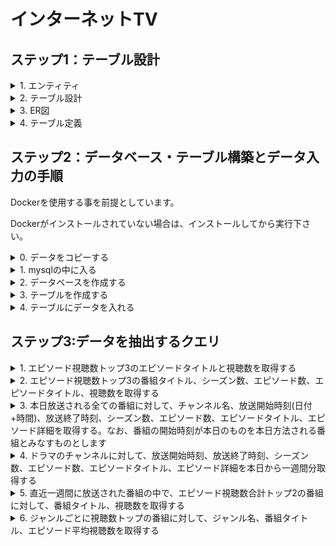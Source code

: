 # インターネットTV

## ステップ1：テーブル設計

<details>
<summary>1. エンティティ</summary>
<p>

- エピソード

- シーズン

- 番組

- タイムスロット

- チャンネル

- 番組ジャンル

- ジャンル

</p>
</details>

<details>
<summary>2. テーブル設計</summary>
<p>

[エピソード]
- エピソードID
- エピソード番号(数)
- タイトル
- エピソード詳細
- 動画時間
- 公開日
- 視聴数
- シーズンID
- 番組ID

    プライマリーキー：エピソードID

    外部キー：シーズンID、番組ID

[シーズン]
- シーズンID
- シーズン番号(数)

    プライマリーキー：シーズンID

    外部キー：番組ID

[番組]
- 番組ID
- タイトル
- 番組詳細

    プライマリーキー：番組ID

[タイムスロット]
- タイムスロットID
- 開始時刻(日付+時間)
- 終了時刻(日付+時間)
- チャンネルID

    プライマリーキー：タイムスロットID

    外部キー：エピソードID, チャンネルID

[チャンネル]
- チャンネルID
- チャンネル

    プライマリーキー：チャンネルID

[番組ジャンル]
- 番組ID
- ジャンルID

    プライマリーキー：番組ID、ジャンルID

    外部キー：番組ID、ジャンルID

[ジャンル]
- ジャンルID
- ジャンル

    プライマリーキー：ジャンルID

</p>
</details>

<details>
<summary>3. ER図</summary>
<p>
![ER_diagram](https://github.com/turtle-brothers/Dev_Camp_Record/assets/62471053/4fc99665-c7b9-459b-9cf4-5edad0ad0367)

</p>
</details>

<details>
<summary>4. テーブル定義</summary>
<p>

テーブル：episodes

|カラム名|データ型|NULL|キー|初期値|AUTO INCREMENT|
| ---- | ---- | ---- | ---- | ---- | ---- |
|episode_id|INT|NO|PRIMARY|NULL|YES|
|season_id|INT|NO|FOREIGN|NULL|NO|
|program_id|INT|NO|FOREIGN|NULL|NO|
|episode_number|INT|NO|NULL|NULL|NO|
|episode_title|VARCHAR(255)|NO|NULL|NULL|NO|
|episode_detail|TEXT|NO|NULL|NULL|NO|
|video_time|TIME|NO|NULL|NULL|NO|
|release_date|DATE|NO|NULL|NULL|NO|
|views|INT|NO|NULL|NULL|NO|
|外部キー制約：season_id, program_id||||||


テーブル：seasons

|カラム名|データ型|NULL|キー|初期値|AUTO INCREMENT|
| ---- | ---- | ---- | ---- | ---- | ---- |
|season_id|INT|NO|PRIMARY|NULL|YES|
|season_number|INT|NO|NULL|NULL|NO|
|program_id|INT|NO|FOREIGN|NULL|NO|
|外部キー制約：program_id||||||


テーブル：programs

|カラム名|データ型|NULL|キー|初期値|AUTO INCREMENT|
| ---- | ---- | ---- | ---- | ---- | ---- |
|program_id|INT|NO|PRIMARY|NULL|YES|
|program_title|VARCHAR(255)|NO|NULL|NULL|NO|
|program_detail|text|NO|NULL|NULL|NO|


テーブル：time_slots

|カラム名|データ型|NULL|キー|初期値|AUTO INCREMENT|
| ---- | ---- | ---- | ---- | ---- | ---- |
|time_slot_id|INT|NO|PRIMARY|NULL|YES|
|channel_id|INT|NO|FOREIGN|NULL|NO|
|start_time|TIME|NO|NULL|NULL|NO|
|end_time|TIME|NO|NULL|NULL|NO|
|外部キー制約：channel_id, episode_id||||||


テーブル：channels

|カラム名|データ型|NULL|キー|初期値|AUTO INCREMENT|
| ---- | ---- | ---- | ---- | ---- | ---- |
|channel_id|INT|NO|PRIMARY|NULL|YES|
|channel_name|VARCHAR(255)|NO|NULL|NULL|NO|


テーブル：program_genres

|カラム名|データ型|NULL|キー|初期値|AUTO INCREMENT|
| ---- | ---- | ---- | ---- | ---- | ---- |
|program_id|INT|NO|PRIMARY|NULL|YES|
|genre_id|INT|NO|PRIMARY|NULL|YES|
|program_id|INT|NO|FOREIGN|NULL|NO|
|genre_id|INT|NO|FOREIGN|NULL|NO|
|外部キー制約：program_id, genre_id||||||


テーブル：genres

|カラム名|データ型|NULL|キー|初期値|AUTO INCREMENT|
| ---- | ---- | ---- | ---- | ---- | ---- |
|genre_id|INT|NO|PRIMARY|NULL|YES|
|genre_name|VARCHAR(255)|NO|NULL|NULL|NO|

</p>
</details>



## ステップ2：データベース・テーブル構築とデータ入力の手順

Dockerを使用する事を前提としています。

Dockerがインストールされていない場合は、インストールしてから実行下さい。

<details>
<summary>0. データをコピーする</summary>
<p>

Dockerを起動する

```docker-compose up -d```

GitHubから任意のディレクトリへデータをコピーする

　```cd 任意のディレクトリ```
<br>
```git clone https://github.com/turtle-brothers/Dev_Camp_Record.git```
<br>
```cd ./Dev_Camp_Record/week_5-6/practise/```

</p>
</details>


<details>
<summary>1. mysqlの中に入る</summary>
<p>

データをmysqlサーバーに入れる

```docker cp ../Quest データベース名:/tmp/Quest```

Dockerコンテナの中に入る

```docker-compose exec mysql bash```

データをコピーしたディレクトリへ移動する

```cd /tmp/Quest```

mysqlの中に入る

```mysql -u root -p${MYSQL_PASSWORD} ${MYSQL_DATABASE}```

</p>
</details>

<details>
<summary>2. データベースを作成する</summary>
<p>

データベースの表示

```SHOW DATABASES;```

データベースの作成

```CREATE DATABASE tvs;```

作成されたかどうか確認

```SHOW DATABASES;```

```sql
+--------------------+
| Database           |
+--------------------+
| information_schema |
| mysql              |
| performance_schema |
| sys                |
| tvs                |
+--------------------+
5 rows in set (0.22 sec)

```

データベースの指定

```USE tvs;```

指定しているデータベースの確認

```SELECT DATABASE();```

```sql
+-------------+
| database()  |
+-------------+
| tvs |
+-------------+
1 row in set (0.00 sec)
```

</p>
</details>

<details>
<summary>3. テーブルを作成する</summary>
<p>

テーブルの作成
(CREATE TABLE文・ALTER文ごと(；区切り)にコピーして、mysqlのターミナルに貼り付け)

```sql
CREATE TABLE genres(
    genre_id    INT          NOT NULL AUTO_INCREMENT,
    genre_name  VARCHAR(255) NOT NULL,
    PRIMARY KEY (genre_id)
);

CREATE TABLE channels(
    channel_id    INT          NOT NULL AUTO_INCREMENT,
    channel_name  VARCHAR(255) NOT NULL,
    PRIMARY KEY (channel_id)
);

CREATE TABLE programs(
    program_id      INT          NOT NULL AUTO_INCREMENT,
    program_title   VARCHAR(255) NOT NULL,
    program_detail  TEXT         NOT NULL,
    PRIMARY KEY (program_id)
);

CREATE TABLE program_genres(
    program_id  INT NOT NULL,
    genre_id    INT NOT NULL,
    FOREIGN KEY (program_id) REFERENCES programs(program_id),
    FOREIGN KEY (genre_id) REFERENCES genres(genre_id)
);

ALTER TABLE program_genres ADD PRIMARY KEY(program_id, genre_id);

CREATE TABLE seasons(
    season_id       INT NOT NULL AUTO_INCREMENT,
    season_number   INT NOT NULL,
    program_id      INT NOT NULL,
    PRIMARY KEY (season_id),
    FOREIGN KEY (program_id) REFERENCES programs(program_id)
);


CREATE TABLE episodes(
    episode_id      INT          NOT NULL AUTO_INCREMENT,
    season_id       INT          NOT NULL,
    program_id      INT          NOT NULL,
    episode_number  INT          NOT NULL,
    episode_title   VARCHAR(255) NOT NULL,
    episode_detail  TEXT         NOT NULL,
    video_time      TIME         NOT NULL,
    release_date    DATE         NOT NULL,
    views           INT          NOT NULL,
    PRIMARY KEY (episode_id),
    FOREIGN KEY (season_id) REFERENCES seasons(season_id),
    FOREIGN KEY (program_id) REFERENCES programs(program_id)
);

CREATE TABLE time_slots(
    time_slot_id  INT  NOT NULL AUTO_INCREMENT,
    channel_id    INT  NOT NULL,
    start_time    TIME NOT NULL,
    end_time      TIME NOT NULL,
    episode_id    INT  NOT NULL,
    PRIMARY KEY (time_slot_id),
    FOREIGN KEY (channel_id) REFERENCES channels(channel_id),
    FOREIGN KEY (episode_id) REFERENCES episodes(episode_id)
);

```

作成されたか確認。

```SHOW TABLES;```

```sql
mysql> SHOW TABLES;
+-----------------+
| Tables_in_tvs   |
+-----------------+
| channels        |
| episodes        |
| genres          |
| program_genres  |
| programs        |
| seasons         |
| time_slots      |
+-----------------+
7 rows in set (0.01 sec)
```

</p>
</details>

<details>
<summary>4. テーブルにデータを入れる</summary>
<p>

<details>
<summary>channelsテーブル</summary>
<p>
mysqlの中から実行

```source insert_channels.sql;```

```sql
source insert_channels.sql
Query OK, 16 rows affected (0.03 sec)
Records: 16  Duplicates: 0  Warnings: 0
```

データが入力されたか確認

```SELECT * FROM channel_table;```

```sql
mysql> SELECT * FROM channels;
+------------+-----------------+
| channel_id | channel_name    |
+------------+-----------------+
|          1 | dorama          |
|          2 | NHK_General     |
|          3 | NHK_Educational |
|          4 | Nippon_TV       |
|          5 | TBS             |
|          6 | Fuji_TV         |
|          7 | TV_Asahi        |
|          8 | TV_Tokyo        |
|          9 | Tokyo_MX        |
|         10 | BS_TBS          |
|         11 | BS_Fuji         |
|         12 | BS_Nippon       |
|         13 | BS_Asahi        |
|         14 | BS_Japan        |
|         15 | BS_TV_Tokyo     |
|         16 | BS11            |
+------------+-----------------+
16 rows in set (0.00 sec)
```
</p>
</details>

<details>
<summary>genresテーブル</summary>
<p>
mysqlの中から実行

```source insert_genres.sql;```

```sql
mysql> source insert_genres.sql;
Query OK, 29 rows affected (0.06 sec)
Records: 29  Duplicates: 0  Warnings: 0
```

データが入力されたか確認

```SELECT * FROM genres;```

```sql
mysql> SELECT * FROM genres;
+----------+-----------------+
| genre_id | genre_name      |
+----------+-----------------+
|        1 | Drama           |
|        2 | Comedy          |
|        3 | Action          |
|        4 | Romance         |
|        5 | Thriller        |
|        6 | Mystery         |
|        7 | Fantasy         |
|        8 | Science_Fiction |
|        9 | Horror          |
|       10 | Adventure       |
|       11 | Animation       |
|       12 | Crime           |
|       13 | Documentary     |
|       14 | Reality_TV      |
|       15 | Game_Show       |
|       16 | Talk_Show       |
|       17 | Variety_Show    |
|       18 | Sports          |
|       19 | News            |
|       20 | Music           |
|       21 | Historical      |
|       22 | Supernatural    |
|       23 | Family          |
|       24 | Western         |
|       25 | Cooking         |
|       26 | Travel          |
|       27 | Human_drama     |
|       28 | Educational     |
|       29 | Fashion         |
+----------+-----------------+
29 rows in set (0.01 sec)
```
</p>
</details>

<details>
<summary>programsテーブル</summary>
<p>
mysqlの中から実行

```source insert_programs.sql;```

```sql
mysql> source insert_programs.sql;
Query OK, 29 rows affected (0.03 sec)
Records: 29  Duplicates: 0  Warnings: 0
```

データが入力されたか確認

```SELECT * FROM programs;```

```sql
mysql> SELECT * FROM programs;
+------------+-------------------------+-----------------------------------------------------------------------------------------------+
| program_id | program_title           | program_detail
                                           |
+------------+-------------------------+-----------------------------------------------------------------------------------------------+
|          1 | Comedy Central          | Laugh out loud with the best comedy sketches and stand-up performances.                       |
|          2 | Action Unlimited        | Non-stop adrenaline-pumping action movies and TV series.                                      |
|          3 | Romantic Escapes        | Join us as we explore the most beautiful and romantic destinations around the globe.          |
|          4 | Mystery Files           | Delve into unsolved mysteries and intriguing crime cases with expert investigators.           |
|          5 | Science World           | Discover the wonders of science through exciting experiments and fascinating documentaries.   |
|          6 | Horror Nightmares       | Get ready for a spine-chilling night of horror movies that will leave you terrified.          |
|          7 | Adventure Quest         | Embark on thrilling adventures in the wilderness and uncover hidden treasures.                |
|          8 | Animation Mania         | Enjoy a marathon of your favorite animated shows and movies for all ages.                     |
|          9 | Crime Watch             | Stay updated on the latest crime news and investigations happening in your city.              |
|         10 | Travel Diaries          | Join our hosts as they explore breathtaking destinations and share their travel experiences.  |
|         11 | Documentary Showcase    | Experience captivating documentaries that cover a wide range of subjects and issues.          |
|         12 | Reality TV Showdown     | Witness intense competitions and dramatic moments in the world of reality television.         |
|         13 | Game Show Extravaganza  | Test your knowledge and skills as contestants battle it out for fantastic prizes.             |
|         14 | Talk Show Live          | Engage in thought-provoking discussions and interviews with renowned guests.                  |
|         15 | Variety Funhouse        | Be entertained with a mix of music, comedy, and exciting performances.                        |
|         16 | Sports Unlimited        | Catch all the thrilling sports action and highlights from around the world.                   |
|         17 | World News Tonight      | Stay informed with comprehensive coverage of the day top news stories.                        |
|         18 | Music Fusion            | Experience a fusion of different music genres and performances from talented artists.         |
|         19 | Fashion Forward         | Explore the latest trends, styles, and fashion tips from the world of haute couture.          |
|         20 | Historical Journey      | Take a journey through time as we delve into significant historical events and figures.       |
|         21 | Supernatural Encounters | Explore the world of the supernatural and paranormal with firsthand accounts.                 |
|         22 | Family Fun Time         | Enjoy quality family programming with wholesome shows and entertainment.                      |
|         23 | Western Classics        | Relive the golden era of Western movies and TV series featuring iconic cowboys.               |
|         24 | Sci-Fi Spectacular      | Immerse yourself in the world of futuristic technology and thrilling science fiction.         |
|         25 | Culinary Delights       | Indulge in mouthwatering recipes, culinary adventures, and gourmet delights.                  |
|         26 | Globe Trekker           | Embark on unforgettable journeys to exotic locations and experience different cultures.       |
|         27 | Educational Explorers   | Learn fascinating facts and expand your knowledge through educational programming.            |
|         28 | Musical Melodies        | Get lost in a melodic journey with enchanting music performances and live concerts.           |
|         29 | Fashion Runway          | Witness the glamour and creativity of fashion as models strut the runway in stunning designs. |
+------------+-------------------------+-----------------------------------------------------------------------------------------------+
29 rows in set (0.01 sec)
```
</p>
</details>


<details>
<summary>seasonsテーブル</summary>
<p>
mysqlの中から実行

```source insert_seasons.sql;```

```sql
mysql> source insert_seasons.sql;
Query OK, 30 rows affected (0.03 sec)
Records: 30  Duplicates: 0  Warnings: 0
```

データが入力されたか確認

```SELECT * FROM seasons;```

```sql
mysql> SELECT * FROM seasons;
+-----------+---------------+------------+
| season_id | season_number | program_id |
+-----------+---------------+------------+
|         1 |             1 |         25 |
|         2 |             6 |          3 |
|         3 |             4 |          6 |
|         4 |             5 |         17 |
|         5 |             6 |         28 |
|         6 |             7 |         18 |
|         7 |             5 |         20 |
|         8 |             7 |         27 |
|         9 |             6 |         22 |
|        10 |             5 |         24 |
|        11 |             8 |         21 |
|        12 |             4 |         16 |
|        13 |             4 |          4 |
|        14 |             7 |          3 |
|        15 |             7 |          4 |
|        16 |             1 |         10 |
|        17 |             3 |          9 |
|        18 |             9 |          2 |
|        19 |             2 |         22 |
|        20 |            10 |         12 |
|        21 |            11 |          3 |
|        22 |             3 |         18 |
|        23 |             4 |         28 |
|        24 |             6 |         18 |
|        25 |             6 |         14 |
|        26 |             3 |          5 |
|        27 |             4 |         17 |
|        28 |             2 |         23 |
|        29 |             8 |          8 |
|        30 |             7 |          4 |
+-----------+---------------+------------+
30 rows in set (0.01 sec)
```
</p>
</details>

<details>
<summary>time_slotsテーブル</summary>
<p>
mysqlの中から実行

```source insert_time_slots.sql;```

```sql
mysql> source insert_time_slots.sql;
Query OK, 48 rows affected, 96 warnings (0.02 sec)
Records: 48  Duplicates: 0  Warnings: 96
```

データが入力されたか確認

```SELECT * FROM time_slots;```

```sql
mysql> SELECT * FROM time_slots;
+--------------+------------+------------+----------+------------+
| time_slot_id | channel_id | start_time | end_time | episode_id |
+--------------+------------+------------+----------+------------+
|            1 |          1 | 00:00:00   | 00:30:00 |          1 |
|            2 |          2 | 00:30:00   | 01:00:00 |          2 |
|            3 |          3 | 01:00:00   | 01:30:00 |          3 |
|            4 |          4 | 01:30:00   | 02:00:00 |          4 |
|            5 |          5 | 02:00:00   | 02:30:00 |          5 |
|            6 |          6 | 02:30:00   | 03:00:00 |          6 |
|            7 |          7 | 03:00:00   | 03:30:00 |          7 |
|            8 |          8 | 03:30:00   | 04:00:00 |          8 |
|            9 |          9 | 04:00:00   | 04:30:00 |          9 |
|           10 |         10 | 04:30:00   | 05:00:00 |         10 |
|           11 |          1 | 05:00:00   | 05:30:00 |          1 |
|           12 |          2 | 05:30:00   | 06:00:00 |          2 |
|           13 |          3 | 06:00:00   | 06:30:00 |          3 |
|           14 |          4 | 06:30:00   | 07:00:00 |          4 |
|           15 |          5 | 07:00:00   | 07:30:00 |          5 |
|           16 |          6 | 07:30:00   | 08:00:00 |          6 |
|           17 |          7 | 08:00:00   | 08:30:00 |          7 |
|           18 |          8 | 08:30:00   | 09:00:00 |          8 |
|           19 |          9 | 09:00:00   | 09:30:00 |          9 |
|           20 |         10 | 09:30:00   | 10:00:00 |         10 |
|           21 |          1 | 10:00:00   | 10:30:00 |          1 |
|           22 |          2 | 10:30:00   | 11:00:00 |          2 |
|           23 |          3 | 11:00:00   | 11:30:00 |          3 |
|           24 |          4 | 11:30:00   | 12:00:00 |          4 |
|           25 |          5 | 12:00:00   | 12:30:00 |          5 |
|           26 |          6 | 12:30:00   | 13:00:00 |          6 |
|           27 |          7 | 13:00:00   | 13:30:00 |          7 |
|           28 |          8 | 13:30:00   | 14:00:00 |          8 |
|           29 |          9 | 14:00:00   | 14:30:00 |          9 |
|           30 |         10 | 14:30:00   | 15:00:00 |         10 |
|           31 |          1 | 15:00:00   | 15:30:00 |          1 |
|           32 |          2 | 15:30:00   | 16:00:00 |          2 |
|           33 |          3 | 16:00:00   | 16:30:00 |          3 |
|           34 |          4 | 16:30:00   | 17:00:00 |          4 |
|           35 |          5 | 17:00:00   | 17:30:00 |          5 |
|           36 |          6 | 17:30:00   | 18:00:00 |          6 |
|           37 |          7 | 18:00:00   | 18:30:00 |          7 |
|           38 |          8 | 18:30:00   | 19:00:00 |          8 |
|           39 |          9 | 19:00:00   | 19:30:00 |          9 |
|           40 |         10 | 19:30:00   | 20:00:00 |         10 |
|           41 |          1 | 20:00:00   | 20:30:00 |          1 |
|           42 |          2 | 20:30:00   | 21:00:00 |          2 |
|           43 |          3 | 21:00:00   | 21:30:00 |          3 |
|           44 |          4 | 21:30:00   | 22:00:00 |          4 |
|           45 |          5 | 22:00:00   | 22:30:00 |          5 |
|           46 |          6 | 22:30:00   | 23:00:00 |          6 |
|           47 |          7 | 23:00:00   | 23:30:00 |          7 |
|           48 |          8 | 23:30:00   | 00:00:00 |          8 |
+--------------+------------+------------+----------+------------+
48 rows in set (0.00 sec)

```
</p>
</details>

<details>
<summary>episodesテーブル</summary>
<p>
mysqlの中から実行

```source insert_episodes.sql;```

```sql
mysql> source insert_episode_viewers.sql;
Query OK, 30 rows affected (0.02 sec)
Records: 30  Duplicates: 0  Warnings: 0
```

データが入力されたか確認

```SELECT * FROM episodes;```

```sql
mysql> SELECT * FROM episodes;
+------------+-----------+------------+----------------+---------------------+--------------------------------------------------------------------------------+------------+--------------+-------+
| episode_id | season_id | program_id | episode_number | episode_title       | episode_detail                                                                 | video_time | release_date | views |
+------------+-----------+------------+----------------+---------------------+--------------------------------------------------------------------------------+------------+--------------+-------+
|          1 |         1 |          1 |              1 | The Beginning       | This is the first episode of our new show!                                     | 02:00:00   | 2023-05-15   |  1000 |
|          2 |         1 |          1 |              2 | Uncharted Territory | Our characters embark on an exciting adventure into unexplored lands.          | 00:45:00   | 2023-05-15   |  1500 |
|          3 |         1 |          1 |              3 | Secrets Revealed    | The mysteries surrounding our main characters are finally unveiled.            | 00:30:00   | 2023-05-15   |  1200 |
|          4 |         1 |          1 |              4 | Pilot Episode       | The first episode of our thrilling new series!                                 | 00:30:00   | 2023-05-16   |  2000 |
|          5 |         1 |          1 |              5 | Double Cross        | Betrayal and deceit take center stage in this intense episode.                 | 01:00:00   | 2023-05-16   |  1800 |
|          6 |         1 |          1 |              6 | The Chase Begins    | The protagonist embarks on a high-stakes chase to catch the culprits.          | 00:45:00   | 2023-05-16   |  1600 |
|          7 |         1 |          2 |              7 | New Horizons        | Our characters start a new chapter in their lives with exciting opportunities. | 00:30:00   | 2023-05-17   |   900 |
|          8 |         1 |          2 |              8 | Facing Fears        | Our protagonist confronts their deepest fears in a life-changing journey.      | 00:45:00   | 2023-05-17   |  1100 |
|          9 |         1 |          2 |              9 | Into the Unknown    | Our characters venture into uncharted territory, facing unexpected challenges. | 00:30:00   | 2023-05-17   |  1300 |
|         10 |         1 |          2 |             10 | The Origins         | Discover the origins of our main character in this intriguing episode.         | 01:00:00   | 2023-05-18   |  1700 |
|         11 |         1 |          2 |             11 | A Twist of Fate     | A surprising turn of events changes the course of our character lives.         | 01:00:00   | 2023-05-18   |  1900 |
|         12 |         1 |          2 |             12 | The Final Showdown  | The ultimate battle between good and evil reaches its climax.                  | 01:00:00   | 2023-05-18   |  2200 |
|         13 |         2 |          1 |             13 | The Awakening       | Our protagonist awakens to their true powers in this pivotal episode.          | 00:30:00   | 2023-05-19   |   950 |
|         14 |         2 |          1 |             14 | Hidden Secrets      | Dark secrets from the past resurface, threatening to unravel everything.       | 00:45:00   | 2023-05-19   |  1250 |
|         15 |         2 |          1 |             15 | Race Against Time   | Our characters race against the clock to prevent a catastrophic event.         | 01:00:00   | 2023-05-19   |  1450 |
+------------+-----------+------------+----------------+---------------------+--------------------------------------------------------------------------------+------------+--------------+-------+
15 rows in set (0.01 sec)
```
</p>
</details>



外部キー制約でデータが入力できない場合、一時的に外部キー制約を無効化して実行する必要がある。
データを入力した後に、再度外部キー制約を有効化することを忘れずに行う。

無効化

```SET FOREIGN_KEY_CHECKS=0;```

<details>
<summary>program_genresテーブル</summary>
<p>
mysqlの中から実行

```source insert_programs_genres.sql;```

```sql
mysql> source insert_programs_genres.sql;
Query OK, 30 rows affected (0.05 sec)
Records: 30  Duplicates: 0  Warnings: 0
```

データが入力されたか確認

```SELECT * FROM program_genres;```

```sql
mysql> SELECT * FROM program_genres;
+------------+----------+
| program_id | genre_id |
+------------+----------+
|          1 |        1 |
|         11 |        1 |
|         21 |        1 |
|          2 |        2 |
|         12 |        2 |
|         22 |        2 |
|          3 |        3 |
|         13 |        3 |
|         23 |        3 |
|          4 |        4 |
|         14 |        4 |
|         24 |        4 |
|          5 |        5 |
|         15 |        5 |
|         25 |        5 |
|          6 |        6 |
|         16 |        6 |
|         26 |        6 |
|          7 |        7 |
|         17 |        7 |
|         27 |        7 |
|          8 |        8 |
|         18 |        8 |
|         28 |        8 |
|          9 |        9 |
|         19 |        9 |
|         29 |        9 |
|         10 |       10 |
|         20 |       10 |
|         30 |       10 |
+------------+----------+
30 rows in set (0.00 sec)
```
</p>
</details>

有効化

```SET FOREIGN_KEY_CHECKS=1;```

外部キー制約の確認
```sql
mysql> SHOW VARIABLES LIKE 'FOREIGN_KEY_CHECKS';
+--------------------+-------+
| Variable_name      | Value |
+--------------------+-------+
| foreign_key_checks | ON    |
+--------------------+-------+
1 row in set (0.03 sec)
```

</p>
</details>

## ステップ3:データを抽出するクエリ

<details>
<summary>1. エピソード視聴数トップ3のエピソードタイトルと視聴数を取得する</summary>
<p>

```sql
SELECT episode_title, views
FROM episodes
ORDER BY views DESC
LIMIT 3;
```

</p>
</details>

<details>
<summary>2. エピソード視聴数トップ3の番組タイトル、シーズン数、エピソード数、エピソードタイトル、視聴数を取得する</summary>
<p>

```sql
SELECT P.program_title, S.season_number, E.episode_number, E.episode_title, E.views
FROM episodes AS E
INNER JOIN seasons AS S
ON E.season_id = S.season_id
    INNER JOIN programs AS P
    ON E.program_id = P.program_id
ORDER BY views DESC
LIMIT 3;
```

</p>
</details>

<details>
<summary>3. 本日放送される全ての番組に対して、チャンネル名、放送開始時刻(日付+時間)、放送終了時刻、シーズン数、エピソード数、エピソードタイトル、エピソード詳細を取得する。なお、番組の開始時刻が本日のものを本日方法される番組とみなすものとします</summary>
<p>

```sql
SELECT C.channel_name, CONCAT(CURDATE(), ' ', T.start_time) AS broadcast_start_time, CONCAT(CURDATE(), ' ', T.end_time) AS broadcast_end_time,
    S.season_number, E.episode_number, E.episode_title, E.episode_detail
FROM time_slots AS T
JOIN channels AS C
ON T.channel_id = C.channel_id
    JOIN episodes AS E
    ON T.start_time >= CURDATE() AND T.start_time < DATE_ADD(CURDATE(), INTERVAL 1 DAY)
        JOIN programs AS P
        ON E.program_id = P.program_id
            LEFT JOIN seasons AS S
            ON E.season_id = S.season_id
WHERE DATE(E.release_date) = CURDATE()
ORDER BY C.channel_name, T.start_time;
```

</p>
</details>

<details>
<summary>4. ドラマのチャンネルに対して、放送開始時刻、放送終了時刻、シーズン数、エピソード数、エピソードタイトル、エピソード詳細を本日から一週間分取得する</summary>
<p>

```sql
SELECT C.channel_name, CONCAT(DATE(E.release_date), ' ', T.start_time) AS broadcast_start_time, CONCAT(DATE(E.release_date), ' ', T.end_time) AS broadcast_end_time,
    S.season_number, E.episode_number, E.episode_title, E.episode_detail
FROM time_slots AS T
JOIN channels AS C
ON T.channel_id = C.channel_id
    JOIN episodes AS E
    ON T.start_time >= CURDATE() AND T.start_time < DATE_ADD(CURDATE(), INTERVAL 1 WEEK)
        JOIN programs AS P
        ON E.program_id = P.program_id
            LEFT JOIN seasons AS S
            ON E.season_id = S.season_id
WHERE DATE(E.release_date) BETWEEN CURDATE() AND DATE_ADD(CURDATE(), INTERVAL 1 WEEK)
AND  C.channel_name = 'dorama'
ORDER BY E.release_date, T.start_time;
```

</p>
</details>

<details>
<summary>5. 直近一週間に放送された番組の中で、エピソード視聴数合計トップ2の番組に対して、番組タイトル、視聴数を取得する</summary>
<p>

```sql
SELECT P.program_title, SUM(E.views) AS sum_view_count
FROM episodes AS E
JOIN programs AS P
ON E.program_id = P.program_id
WHERE DATE(E.release_date) BETWEEN (CURDATE() - INTERVAL 7 DAY) AND CURDATE()
GROUP BY P.program_title
ORDER BY sum_view_count DESC
LIMIT 2;
```

</p>
</details>

<details>
<summary>6. ジャンルごとに視聴数トップの番組に対して、ジャンル名、番組タイトル、エピソード平均視聴数を取得する</summary>
<p>

```sql
SELECT genre_name, program_title, avg_view
FROM (
    SELECT G.genre_name, P.program_title, ROUND(AVG(views),0) AS avg_view, RANK() OVER (PARTITION BY G.genre_name ORDER BY AVG(E.views)) AS ranking
    FROM episodes AS E
    INNER JOIN programs AS P
    ON E.program_id = P.program_id
        INNER JOIN program_genres AS PG
        ON E.program_id = PG.program_id
            INNER JOIN genres AS G
            ON PG.genre_id = G.genre_id
    GROUP BY G.genre_name, P.program_id) AS views
WHERE ranking = 1;
```
</p>
</details>
